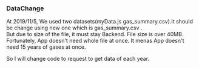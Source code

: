 ### DataChange
At 2019/11/5, We used two datasets(myData.js gas_summary.csv).It should be change using new one which is gas_summary.csv .  
But due to size of the file, it must stay Backend. File size is over 40MB.
Fortunately, App doesn't need whole file at once. It menas App doesn't need 15 years of gases at once.

So I will change code to request to get data of each year.
